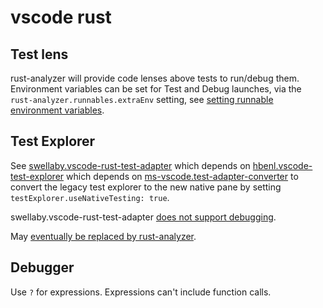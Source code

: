 # vscode rust

## Test lens

rust-analyzer will provide code lenses above tests to run/debug them.
Environment variables can be set for Test and Debug launches, via the `rust-analyzer.runnables.extraEnv` setting, see [setting runnable environment variables](https://rust-analyzer.github.io/manual.html#setting-runnable-environment-variables).

## Test Explorer

See [swellaby.vscode-rust-test-adapter](https://marketplace.visualstudio.com/items?itemName=swellaby.vscode-rust-test-adapter) which depends on [hbenl.vscode-test-explorer](https://marketplace.visualstudio.com/items?itemName=hbenl.vscode-test-explorer) which depends on [ms-vscode.test-adapter-converter](https://marketplace.visualstudio.com/items?itemName=ms-vscode.test-adapter-converter) to convert the legacy test explorer to the new native pane by setting `testExplorer.useNativeTesting: true`.

swellaby.vscode-rust-test-adapter [does not support debugging](https://github.com/swellaby/vscode-rust-test-adapter/issues/16).

May [eventually be replaced by rust-analyzer](https://github.com/swellaby/vscode-rust-test-adapter/issues/202).

## Debugger

Use `?` for expressions. Expressions can't include function calls.
